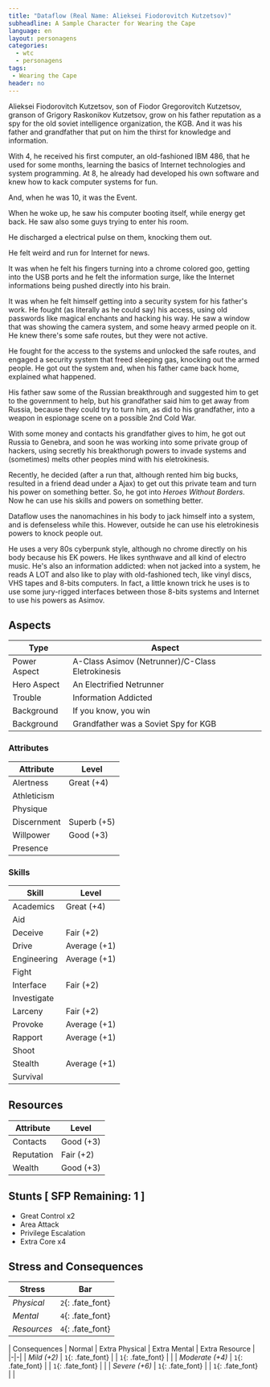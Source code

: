```yaml
---
title: "Dataflow (Real Name: Alieksei Fiodorovitch Kutzetsov)"
subheadline: A Sample Character for Wearing the Cape
language: en
layout: personagens
categories:
  - wtc
  - personagens
tags:
 - Wearing the Cape
header: no
---
```


Alieksei Fiodorovitch Kutzetsov, son of Fiodor Gregorovitch Kutzetsov, granson of Grigory Raskonikov Kutzetsov, grow on his father reputation as a spy for the old soviet intelligence organization, the KGB. And it was his father and grandfather that put on him the thirst for knowledge and information. 

With 4, he received his first computer, an old-fashioned IBM 486, that he used for some months, learning the basics of Internet technologies and system programming. At 8, he already had developed his own software and knew how to kack computer systems for fun.

And, when he was 10, it was the Event.

When he woke up, he saw his computer booting itself, while energy get back. He saw also some guys trying to enter his room.

He discharged a electrical pulse on them, knocking them out.

He felt weird and run for Internet for news.

It was when he felt his fingers turning into a chrome colored goo, getting into the USB ports and he felt the information surge, like the Internet informations being pushed directly into his brain.

It was when he felt himself getting into a security system for his father's work. He fought (as literally as he could say) his access, using old passwords like magical enchants and hacking his way. He saw a window that was showing the camera system, and some heavy armed people on it. He knew there's some safe routes, but they were not active.

He fought for the access to the systems and unlocked the safe routes, and engaged a security system that freed sleeping gas, knocking out the armed people. He got out the system and, when his father came back home, explained what happened.

His father saw some of the Russian breakthrough and suggested him to get to the government to help, but his grandfather said him to get away from Russia, because they could try to turn him, as did to his grandfather, into a weapon in espionage scene on a possible 2nd Cold War.

With some money and contacts his grandfather gives to him, he got out Russia to Genebra, and soon he was working into some private group of hackers, using secretly his breakthorugh powers to invade systems and (sometimes) melts other peoples mind with his eletrokinesis.

Recently, he decided (after a run that, although rented him big bucks, resulted in a friend dead under a Ajax) to get out this private team and turn his power on something better. So, he got into _Heroes Without Borders_. Now he can use his skills and powers on something better.

Dataflow uses the nanomachines in his body to jack himself into a system, and is defenseless while this. However, outside he can use his eletrokinesis powers to knock people out.

He uses a very 80s cyberpunk style, although no chrome directly on his body because his EK powers. He likes synthwave and all kind of electro music. He's also an information addicted: when not jacked into a system, he reads A LOT and also like to play with old-fashioned tech, like vinyl discs, VHS tapes and 8-bits computers. In fact, a little known trick he uses is to use some jury-rigged interfaces between those 8-bits systems and Internet to use his powers as Asimov.


## Aspects

| Type | Aspect |
|-|-|
| Power Aspect | A-Class Asimov (Netrunner)/C-Class Eletrokinesis |
| Hero Aspect | An Electrified Netrunner |
| Trouble  | Information Addicted |
| Background | If you know, you win |
| Background | Grandfather was a Soviet Spy for KGB |

### Attributes

| Attribute | Level |
|-|-|
| Alertness | Great (+4) |
| Athleticism | |
| Physique |  |
| Discernment | Superb (+5) |
| Willpower | Good (+3) |
| Presence | |

### Skills

| Skill | Level |
|-|-|
| Academics | Great (+4) | 
| Aid |  | 
| Deceive | Fair (+2) | 
| Drive |  Average (+1) | 
| Engineering | Average (+1) | 
| Fight |  | 
| Interface | Fair (+2) |
| Investigate |  | 
| Larceny | Fair (+2) | 
| Provoke | Average (+1) | 
| Rapport |Average (+1) |
| Shoot |  | 
| Stealth | Average (+1) | 
| Survival |   | 

## Resources

| Attribute | Level |
|-|-|
| Contacts |  Good (+3) |
| Reputation | Fair (+2) |
| Wealth | Good (+3) |

## Stunts [ SFP Remaining: 1 ]

+ Great Control x2
+ Area Attack
+ Privilege Escalation
+ Extra Core x4

## Stress and Consequences

| Stress | Bar |
|-|-|
| _Physical_ | `2`{: .fate_font} |
| _Mental_ | `4`{: .fate_font} |
| _Resources_ | `4`{: .fate_font} |

| Consequences | Normal | Extra Physical | Extra Mental | Extra Resource |
|-|-|
| _Mild (+2)_ |  `1`{: .fate_font} | | `1`{: .fate_font} | |
| _Moderate (+4)_ | `1`{: .fate_font} | | `1`{: .fate_font} | | 
| _Severe (+6)_ | `1`{: .fate_font} | | `1`{: .fate_font} | |
